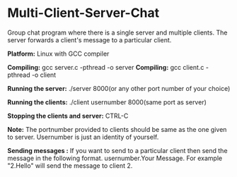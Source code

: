 # Multi-Client-Server-Chat
Group chat program where there is a single server and multiple clients. The server forwards a client's message to a particular client.

<b>Platform:</b> Linux with GCC compiler

<b>Compiling:</b> gcc server.c -pthread -o server
<b>Compiling:</b> gcc client.c -pthread -o client

<b>Running the server:</b> ./server 8000(or any other port number of your choice)

<b>Running the clients:</b> ./client usernumber 8000(same port as server)

<b>Stopping the clients and server:</b> CTRL-C

<b>Note:</b> The portnumber provided to clients should be same as the one given to server. Usernumber is just an identity of yourself.

<b>Sending messages :</b> If you want to send to a particular client then send the message in the following format.
 usernumber.Your Message. For example "2.Hello" will send the message to client 2.
